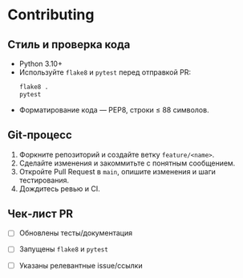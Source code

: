 # Contributing

## Стиль и проверка кода

- Python 3.10+
- Используйте `flake8` и `pytest` перед отправкой PR:
  ```bash
  flake8 .
  pytest
  ```
- Форматирование кода — PEP8, строки ≤ 88 символов.

## Git‑процесс

1. Форкните репозиторий и создайте ветку `feature/<name>`.
2. Сделайте изменения и закоммитьте с понятным сообщением.
3. Откройте Pull Request в `main`, опишите изменения и шаги тестирования.
4. Дождитесь ревью и CI.

## Чек‑лист PR

- [ ] Обновлены тесты/документация
- [ ] Запущены `flake8` и `pytest`
- [ ] Указаны релевантные issue/ссылки

